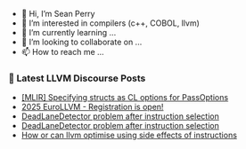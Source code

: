 - 👋 Hi, I’m Sean Perry
- 👀 I’m interested in compilers (c++, COBOL, llvm)
- 🌱 I’m currently learning ...
- 💞️ I’m looking to collaborate on ...
- 📫 How to reach me ...

<!---
s66perry/s66perry is a ✨ special ✨ repository because its `README.md` (this file) appears on your GitHub profile.
You can click the Preview link to take a look at your changes.
--->
### 📕 Latest LLVM Discourse Posts

<!-- DISCOURSE-LLVM:START -->
- [[MLIR] Specifying structs as CL options for PassOptions](https://discourse.llvm.org/t/mlir-specifying-structs-as-cl-options-for-passoptions/84652#post_4)
- [2025 EuroLLVM - Registration is open!](https://discourse.llvm.org/t/2025-eurollvm-registration-is-open/84711#post_1)
- [DeadLaneDetector problem after instruction selection](https://discourse.llvm.org/t/deadlanedetector-problem-after-instruction-selection/84708#post_3)
- [DeadLaneDetector problem after instruction selection](https://discourse.llvm.org/t/deadlanedetector-problem-after-instruction-selection/84708#post_2)
- [How or can llvm optimise using side effects of instructions](https://discourse.llvm.org/t/how-or-can-llvm-optimise-using-side-effects-of-instructions/84665#post_4)
<!-- DISCOURSE-LLVM:END -->

